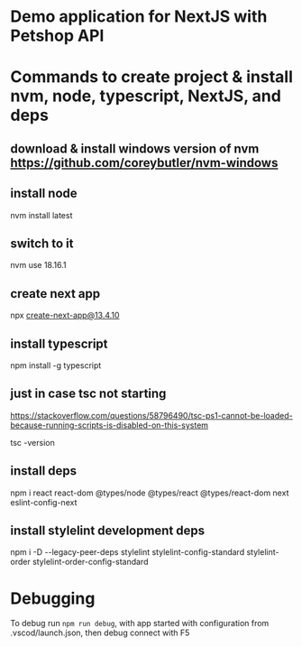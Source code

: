 # Demo application for NextJS with Petshop API


# Commands to create project & install nvm, node, typescript, NextJS, and deps

## download & install windows version of nvm https://github.com/coreybutler/nvm-windows

## install node
nvm install latest
## switch to it
nvm use 18.16.1

## create next app
npx create-next-app@13.4.10

## install typescript
npm install -g typescript
## just in case tsc not starting 
https://stackoverflow.com/questions/58796490/tsc-ps1-cannot-be-loaded-because-running-scripts-is-disabled-on-this-system

tsc -version

## install deps
npm i react react-dom @types/node @types/react @types/react-dom next eslint-config-next

## install stylelint development deps 
npm i -D --legacy-peer-deps stylelint stylelint-config-standard stylelint-order stylelint-order-config-standard

# Debugging

To debug run ```npm run debug```, with app started with configuration from .vscod/launch.json, then debug connect with F5
